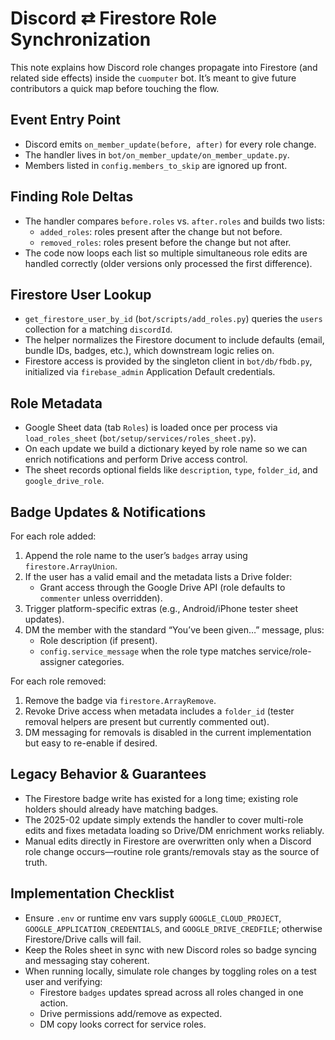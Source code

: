 # Discord ⇄ Firestore Role Synchronization

This note explains how Discord role changes propagate into Firestore (and related side effects) inside the `cuomputer` bot. It’s meant to give future contributors a quick map before touching the flow.

## Event Entry Point
- Discord emits `on_member_update(before, after)` for every role change.
- The handler lives in `bot/on_member_update/on_member_update.py`.
- Members listed in `config.members_to_skip` are ignored up front.

## Finding Role Deltas
- The handler compares `before.roles` vs. `after.roles` and builds two lists:
  - `added_roles`: roles present after the change but not before.
  - `removed_roles`: roles present before the change but not after.
- The code now loops each list so multiple simultaneous role edits are handled correctly (older versions only processed the first difference).

## Firestore User Lookup
- `get_firestore_user_by_id` (`bot/scripts/add_roles.py`) queries the `users` collection for a matching `discordId`.
- The helper normalizes the Firestore document to include defaults (email, bundle IDs, badges, etc.), which downstream logic relies on.
- Firestore access is provided by the singleton client in `bot/db/fbdb.py`, initialized via `firebase_admin` Application Default credentials.

## Role Metadata
- Google Sheet data (tab `Roles`) is loaded once per process via `load_roles_sheet` (`bot/setup/services/roles_sheet.py`).
- On each update we build a dictionary keyed by role name so we can enrich notifications and perform Drive access control.
- The sheet records optional fields like `description`, `type`, `folder_id`, and `google_drive_role`.

## Badge Updates & Notifications
For each role added:
1. Append the role name to the user’s `badges` array using `firestore.ArrayUnion`.
2. If the user has a valid email and the metadata lists a Drive folder:
   - Grant access through the Google Drive API (role defaults to `commenter` unless overridden).
3. Trigger platform-specific extras (e.g., Android/iPhone tester sheet updates).
4. DM the member with the standard “You’ve been given…” message, plus:
   - Role description (if present).
   - `config.service_message` when the role type matches service/role-assigner categories.

For each role removed:
1. Remove the badge via `firestore.ArrayRemove`.
2. Revoke Drive access when metadata includes a `folder_id` (tester removal helpers are present but currently commented out).
3. DM messaging for removals is disabled in the current implementation but easy to re-enable if desired.

## Legacy Behavior & Guarantees
- The Firestore badge write has existed for a long time; existing role holders should already have matching badges.
- The 2025-02 update simply extends the handler to cover multi-role edits and fixes metadata loading so Drive/DM enrichment works reliably.
- Manual edits directly in Firestore are overwritten only when a Discord role change occurs—routine role grants/removals stay as the source of truth.

## Implementation Checklist
- Ensure `.env` or runtime env vars supply `GOOGLE_CLOUD_PROJECT`, `GOOGLE_APPLICATION_CREDENTIALS`, and `GOOGLE_DRIVE_CREDFILE`; otherwise Firestore/Drive calls will fail.
- Keep the Roles sheet in sync with new Discord roles so badge syncing and messaging stay coherent.
- When running locally, simulate role changes by toggling roles on a test user and verifying:
  - Firestore `badges` updates spread across all roles changed in one action.
  - Drive permissions add/remove as expected.
  - DM copy looks correct for service roles.


